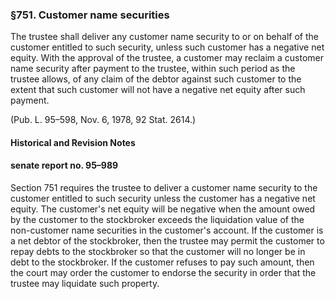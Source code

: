 ### §751. Customer name securities ###

The trustee shall deliver any customer name security to or on behalf of the customer entitled to such security, unless such customer has a negative net equity. With the approval of the trustee, a customer may reclaim a customer name security after payment to the trustee, within such period as the trustee allows, of any claim of the debtor against such customer to the extent that such customer will not have a negative net equity after such payment.

(Pub. L. 95–598, Nov. 6, 1978, 92 Stat. 2614.)

#### Historical and Revision Notes ####

#### senate report no. 95–989 ####

Section 751 requires the trustee to deliver a customer name security to the customer entitled to such security unless the customer has a negative net equity. The customer's net equity will be negative when the amount owed by the customer to the stockbroker exceeds the liquidation value of the non-customer name securities in the customer's account. If the customer is a net debtor of the stockbroker, then the trustee may permit the customer to repay debts to the stockbroker so that the customer will no longer be in debt to the stockbroker. If the customer refuses to pay such amount, then the court may order the customer to endorse the security in order that the trustee may liquidate such property.
